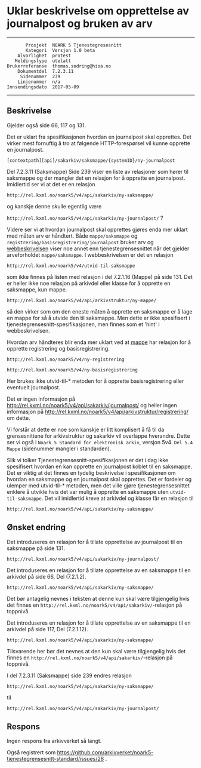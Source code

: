 Uklar beskrivelse om opprettelse av journalpost og bruken av arv
================================================================

 ------------------  ---------------------------------
           Prosjekt  NOARK 5 Tjenestegresesnitt
           Kategori  Versjon 1.0 beta
        Alvorlighet  protest
       Meldingstype  utelatt
    Brukerreferanse  thomas.sodring@hioa.no
        Dokumentdel  7.2.3.11
         Sidenummer  239
        Linjenummer  n/a
    Innsendingsdato  2017-05-09
 ------------------  ---------------------------------

Beskrivelse
-----------

Gjelder også side 66, 117 og 131.

Det er uklart fra spesifikasjonen hvordan en journalpost skal
opprettes.  Det virker mest fornuftig å tro at følgende
HTTP-forespørsel vil kunne opprette en journalpost.

`[contextpath][api]/sakarkiv/saksmappe/{systemID}/ny-journalpost`

Del 7.2.3.11 (Saksmappe) Side 239 viser en liste av relasjoner som
hører til saksmappe og der mangler det en relasjon for å opprette en
journalpost. Imidlertid ser vi at det er en relasjon

`http://rel.kxml.no/noark5/v4/api/sakarkiv/ny-saksmappe/`

og kanskje denne skulle egentlig være

`http://rel.kxml.no/noark5/v4/api/sakarkiv/ny-journalpost/` ?

Videre ser vi at hvordan journalpost skal opprettes gjøres enda mer
uklart med måten arv er håndtert.  Både `mappe/saksmappe` og
`registrering/basisregistrering/journalpost` bruker arv og
[webbeskrivelsen](http://rel.kxml.no/noark5/v4/api/arkivstruktur/mappe/)
viser noe annet enn tjenestegrensesnittet når det gjelder
arveforholdet `mappe/saksmappe`.  I webbeskrivelsen er det en relasjon

`http://rel.kxml.no/noark5/v4/utvid-til-saksmappe`

som ikke finnes på listen med relasjon i del 7.2.1.16 (Mappe) på side
131.  Det er heller ikke noe relasjon på arkivdel eller klasse for å
opprette en saksmappe, kun mappe.

`http://rel.kxml.no/noark5/v4/api/arkivstruktur/ny-mappe/`

så den virker som om den eneste måten å opprette en saksmappe er å
lage en mappe for så å utvide den til saksmappe.  Men dette er ikke
spesifisert i tjenestegrensesnitt-spesifikasjonen, men finnes som et
'hint' i webbeskrivelsen.

Hvordan arv håndteres blir enda mer uklart ved at
[mappe](http://rel.kxml.no/noark5/v4/api/arkivstruktur/mappe/) har
relasjon for å opprette registrering og basisregistrering.

`http://rel.kxml.no/noark5/v4/ny-registrering`

`http://rel.kxml.no/noark5/v4/ny-basisregistrering`

Her brukes ikke utvid-til-* metoden for å opprette basisregistrering
eller eventuelt journalpost.

Det er ingen informasjon på
http://rel.kxml.no/noark5/v4/api/sakarkiv/journalpost/ og heller ingen
informasjon på
http://rel.kxml.no/noark5/v4/api/arkivstruktur/registrering/ om dette.

Vi forstår at dette er noe som kanskje er litt komplisert å få til da
grensesnittene for arkivstruktur og sakarkiv vil overlappe hverandre.
Dette ser vi også i `Noark 5 Standard for elektronisk arkiv`, versjon
5v4. `Del 5.4 Mappe` (sidenummer mangler i standarden).

Slik vi tolker Tjenestegrensesnitt-spesifikasjonen er det i dag
ikke spesifisert hvordan en kan opprette en journalpost koblet til en
saksmappe.  Det er viktig at det finnes en tydelig beskrivelse i
spesifikasjonen om hvordan en saksmappe og en journalpost skal
opprettes.  Det er fordeler og ulemper med utvid-til-* metoden, men
det ville gjøre tjenestegrensesnittet enklere å utvikle hvis det var
mulig å opprette en saksmappe uten `utvid-til-saksmappe`. Det vil
imidlertid kreve at arkivdel og klasse får en relasjon til

`http://rel.kxml.no/noark5/v4/api/sakarkiv/ny-saksmappe/`

Ønsket endring
--------------

Det introduseres en relasjon for å tillate opprettelse av journalpost
til en saksmappe på side 131.

`http://rel.kxml.no/noark5/v4/api/sakarkiv/ny-journalpost/`

Det introduseres en relasjon for å tillate opprettelse av en saksmappe
til en arkivdel på side 66, Del (7.2.1.2).

`http://rel.kxml.no/noark5/v4/api/sakarkiv/ny-saksmappe/`

Det bør antagelig nevnes i teksten at denne kun skal være tilgjengelig
hvis det finnes en
`http://rel.kxml.no/noark5/v4/api/sakarkiv/`-relasjon på toppnivå.

Det introduseres en relasjon for å tillate opprettelse av en saksmappe
til en arkivdel på side 117, Del (7.2.1.12).

`http://rel.kxml.no/noark5/v4/api/sakarkiv/ny-saksmappe/`

Tilsvarende her bør det nevnes at den kun skal være tilgjengelig hvis
det finnes en `http://rel.kxml.no/noark5/v4/api/sakarkiv/`-relasjon på
toppnivå.

I del 7.2.3.11 (Saksmappe) side 239 endres relasjon

`http://rel.kxml.no/noark5/v4/api/sakarkiv/ny-saksmappe/`

til

`http://rel.kxml.no/noark5/v4/api/sakarkiv/ny-journalpost/`

Respons
-------

Ingen respons fra arkivverket så langt.

Også registrert som
https://github.com/arkivverket/noark5-tjenestegrensesnitt-standard/issues/28 .

